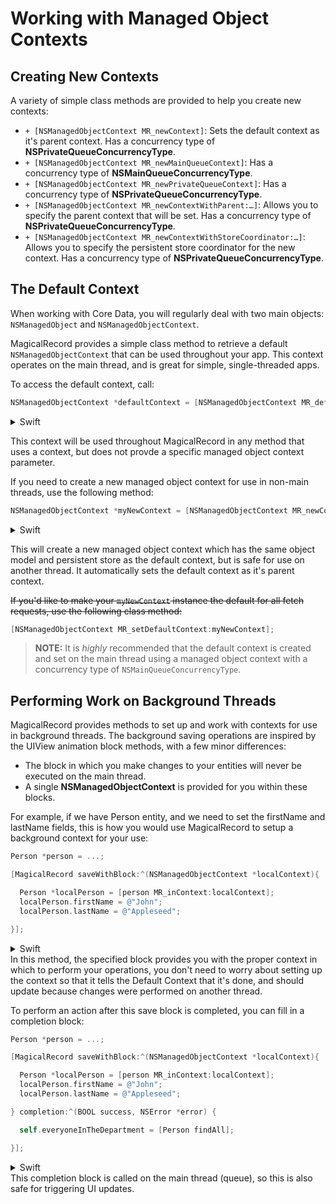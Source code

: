 # Working with Managed Object Contexts

## Creating New Contexts

A variety of simple class methods are provided to help you create new contexts:

- `+ [NSManagedObjectContext MR_newContext]`: Sets the default context as it's parent context. Has a concurrency type of **NSPrivateQueueConcurrencyType**.
- `+ [NSManagedObjectContext MR_newMainQueueContext]`: Has a concurrency type of **NSMainQueueConcurrencyType**.
- `+ [NSManagedObjectContext MR_newPrivateQueueContext]`: Has a concurrency type of **NSPrivateQueueConcurrencyType**.
- `+ [NSManagedObjectContext MR_newContextWithParent:…]`: Allows you to specify the parent context that will be set. Has a concurrency type of **NSPrivateQueueConcurrencyType**.
- `+ [NSManagedObjectContext MR_newContextWithStoreCoordinator:…]`: Allows you to specify the persistent store coordinator for the new context. Has a concurrency type of **NSPrivateQueueConcurrencyType**.

## The Default Context

When working with Core Data, you will regularly deal with two main objects: `NSManagedObject` and `NSManagedObjectContext`.

MagicalRecord provides a simple class method to retrieve a default `NSManagedObjectContext` that can be used throughout your app. This context operates on the main thread, and is great for simple, single-threaded apps.

To access the default context, call:
```objective-c
NSManagedObjectContext *defaultContext = [NSManagedObjectContext MR_defaultContext];
```
<details><summary>Swift</summary>
```swift
let defaultContext = NSManagedObjectContext.MR_defaultContext()
```
</details>

This context will be used throughout MagicalRecord in any method that uses a context, but does not provde a specific managed object context parameter.

If you need to create a new managed object context for use in non-main threads, use the following method:

```objective-c
NSManagedObjectContext *myNewContext = [NSManagedObjectContext MR_newContext];
```
<details><summary>Swift</summary>
```swift
let myNewContext = NSManagedObjectContext.MR_newContext()
```
</details>

This will create a new managed object context which has the same object model and persistent store as the default context, but is safe for use on another thread. It automatically sets the default context as it's parent context.

~~If you'd like to make your `myNewContext` instance the default for all fetch requests, use the following class method:~~

```objective-c
[NSManagedObjectContext MR_setDefaultContext:myNewContext];
```
> **NOTE:** It is *highly* recommended that the default context is created and set on the main thread using a managed object context with a concurrency type of `NSMainQueueConcurrencyType`.


## Performing Work on Background Threads

MagicalRecord provides methods to set up and work with contexts for use in background threads. The background saving operations are inspired by the UIView animation block methods, with a few minor differences:

* The block in which you make changes to your entities will never be executed on the main thread.
* A single **NSManagedObjectContext** is provided for you within these blocks.

For example, if we have Person entity, and we need to set the firstName and lastName fields, this is how you would use MagicalRecord to setup a background context for your use:

```objective-c
Person *person = ...;

[MagicalRecord saveWithBlock:^(NSManagedObjectContext *localContext){

  Person *localPerson = [person MR_inContext:localContext];
  localPerson.firstName = @"John";
  localPerson.lastName = @"Appleseed";

}];
```
<details><summary>Swift</summary>
```swift
//Swift
MagicalRecord.saveWithBlock({ localContext in
  let localPerson = Person.MR_inContext(localContext)
  localPerson.firstName = "John"
  localPerson.lastName = "Appleseed"
})
```
</details>
In this method, the specified block provides you with the proper context in which to perform your operations, you don't need to worry about setting up the context so that it tells the Default Context that it's done, and should update because changes were performed on another thread.

To perform an action after this save block is completed, you can fill in a completion block:

```objective-c
Person *person = ...;

[MagicalRecord saveWithBlock:^(NSManagedObjectContext *localContext){

  Person *localPerson = [person MR_inContext:localContext];
  localPerson.firstName = @"John";
  localPerson.lastName = @"Appleseed";

} completion:^(BOOL success, NSError *error) {

  self.everyoneInTheDepartment = [Person findAll];

}];
```
<details><summary>Swift</summary>
```swift
//Swift
MagicalRecord.saveWithBlock({ localContext in
  let localPerson = Person.MR_inContext(localContext)
  localPerson.firstName = "John"
  localPerson.lastName = "Appleseed"
}, completion: { success, error in
  if !success {
    NSLog("Error: \(error)")
    }
  self.everyoneInTheDepartment = Person.findAll()
})
```
</details>
This completion block is called on the main thread (queue), so this is also safe for triggering UI updates.
